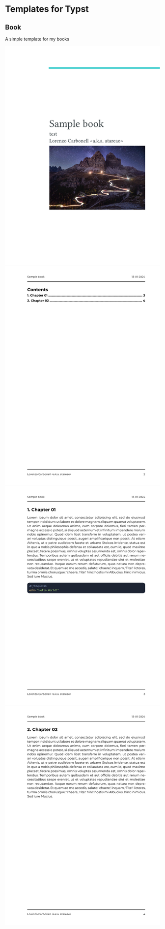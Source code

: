 # Templates for Typst

## Book

A simple template for my books

![](./book//images/images-1.png)
![](./book/images/images-2.png)
![](./book/images/images-3.png)
![](./book/images/images-4.png)
